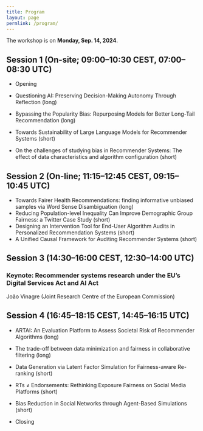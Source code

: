 ```yaml
---
title: Program
layout: page
permlink: /program/
---
```


The workshop is on **Monday, Sep. 14, 2024**.

## Session 1 (On-site; 09:00–10:30 CEST, 07:00–08:30 UTC)

* Opening

* Questioning AI: Preserving Decision-Making Autonomy Through Reflection (long)
* Bypassing the Popularity Bias: Repurposing Models for Better Long-Tail Recommendation (long)
* Towards Sustainability of Large Language Models for Recommender Systems (short)
* On the challenges of studying bias in Recommender Systems: The effect of data characteristics and algorithm configuration (short)

## Session 2 (On-line; 11:15–12:45 CEST, 09:15–10:45 UTC)

* Towards Fairer Health Recommendations: finding informative unbiased samples via Word Sense Disambiguation (long)
* Reducing Population-level Inequality Can Improve Demographic Group Fairness: a Twitter Case Study (short)
* Designing an Intervention Tool for End-User Algorithm Audits in Personalized Recommendation Systems (short)
* A Unified Causal Framework for Auditing Recommender Systems (short)

## Session 3 (14:30–16:00 CEST, 12:30–14:00 UTC)

### Keynote: Recommender systems research under the EU’s Digital Services Act and AI Act

João Vinagre (Joint Research Centre of the European Commission)

## Session 4 (16:45–18:15 CEST, 14:45–16:15 UTC)

* ARTAI: An Evaluation Platform to Assess Societal Risk of Recommender Algorithms (long)
* The trade-off between data minimization and fairness in collaborative filtering (long)
* Data Generation via Latent Factor Simulation for Fairness-aware Re-ranking (short)
* RTs ≠ Endorsements: Rethinking Exposure Fairness on Social Media Platforms (short)
* Bias Reduction in Social Networks through Agent-Based Simulations (short)

* Closing
